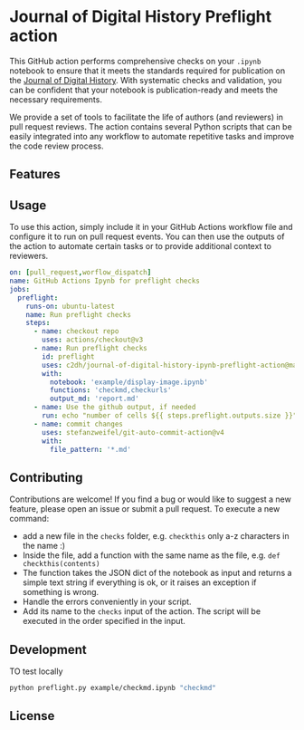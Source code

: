 # Journal of Digital History Preflight action

This GitHub action performs comprehensive checks on your `.ipynb` notebook to ensure that it meets the standards required for publication on the [Journal of Digital History](https://journalofdigitalhistory.org). With systematic checks and validation, you can be confident that your notebook is publication-ready and meets the necessary requirements.

We provide a set of tools to facilitate the life of authors (and reviewers) in pull request reviews. The action contains several Python scripts that can be easily integrated into any workflow to automate repetitive tasks and improve the code review process.

## Features

## Usage

To use this action, simply include it in your GitHub Actions workflow file and configure it to run on pull request events. You can then use the outputs of the action to automate certain tasks or to provide additional context to reviewers.

```yaml
on: [pull_request,worflow_dispatch]
name: GitHub Actions Ipynb for preflight checks
jobs:
  preflight:
    runs-on: ubuntu-latest
    name: Run preflight checks
    steps:
      - name: checkout repo
        uses: actions/checkout@v3
      - name: Run preflight checks
        id: preflight
        uses: c2dh/journal-of-digital-history-ipynb-preflight-action@master
        with:
          notebook: 'example/display-image.ipynb'
          functions: 'checkmd,checkurls'
          output_md: 'report.md'
      - name: Use the github output, if needed
        run: echo "number of cells ${{ steps.preflight.outputs.size }}"
      - name: commit changes
        uses: stefanzweifel/git-auto-commit-action@v4
        with:
          file_pattern: '*.md'
```

## Contributing

Contributions are welcome! If you find a bug or would like to suggest a new feature, please open an issue or submit a pull request.
To execute a new command:

- add a new file in the `checks` folder, e.g. `checkthis` only a-z characters in the name :)
- Inside the file, add a function with the same name as the file, e.g. `def checkthis(contents)`
- The function takes the JSON dict of the notebook as input and returns a simple text string if everything is ok, or it raises an exception if something is wrong.
- Handle the errors conveniently in your script.
- Add its name to the `checks` input of the action. The script will be executed in the order specified in the input.

## Development

TO test locally

```sh
python preflight.py example/checkmd.ipynb "checkmd"
```

## License
